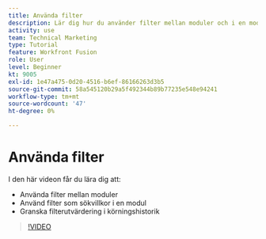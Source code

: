```yaml
---
title: Använda filter
description: Lär dig hur du använder filter mellan moduler och i en modul och granskar körningshistorik, allt i [!DNL Adobe Workfront Fusion].
activity: use
team: Technical Marketing
type: Tutorial
feature: Workfront Fusion
role: User
level: Beginner
kt: 9005
exl-id: 1e47a475-0d20-4516-b6ef-86166263d3b5
source-git-commit: 58a545120b29a5f492344b89b77235e548e94241
workflow-type: tm+mt
source-wordcount: '47'
ht-degree: 0%

---
```


# Använda filter

I den här videon får du lära dig att:

* Använda filter mellan moduler
* Använd filter som sökvillkor i en modul
* Granska filterutvärdering i körningshistorik

>[!VIDEO](https://video.tv.adobe.com/v/335265/?quality=12)
